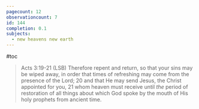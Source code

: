 ```yaml
---
pagecount: 12
observationcount: 7
id: 144
completion: 0.1
subjects:
  - new heavens new earth
---
```

#toc

>Acts 3:19-21 (LSB)
>Therefore repent and return, so that your sins may be wiped away, in order that times of refreshing may come from the presence of the Lord; 20 and that He may send Jesus, the Christ appointed for you, 21 whom heaven must receive until _the_ period of restoration of all things about which God spoke by the mouth of His holy prophets from ancient time.

